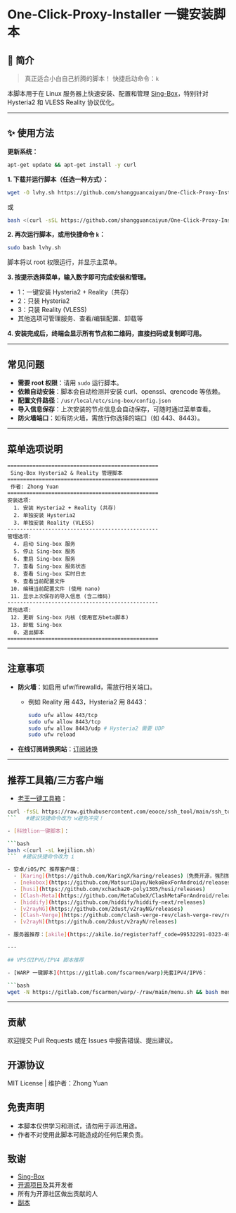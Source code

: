 # One-Click-Proxy-Installer 一键安装脚本

## 🌟 简介

> 真正适合小白自己折腾的脚本！
> 快捷启动命令：`k`

本脚本用于在 Linux 服务器上快速安装、配置和管理 [Sing-Box](https://github.com/SagerNet/sing-box)，特别针对 Hysteria2 和 VLESS Reality 协议优化。

---

## ✨ 使用方法

**更新系统：**

```bash
apt-get update && apt-get install -y curl
```
**1. 下载并运行脚本（任选一种方式）：**

```bash
wget -O lvhy.sh https://github.com/shangguancaiyun/One-Click-Proxy-Installer/raw/main/lvhy.sh && chmod +x lvhy.sh && ./lvhy.sh
```
或
```bash
bash <(curl -sSL https://github.com/shangguancaiyun/One-Click-Proxy-Installer/raw/main/lvhy.sh)
```

**2. 再次运行脚本，或用快捷命令 `k`：**

```bash
sudo bash lvhy.sh
```

脚本将以 root 权限运行，并显示主菜单。

**3. 按提示选择菜单，输入数字即可完成安装和管理。**

- 1：一键安装 Hysteria2 + Reality（共存）
- 2：只装 Hysteria2
- 3：只装 Reality (VLESS)
- 其他选项可管理服务、查看/编辑配置、卸载等

**4. 安装完成后，终端会显示所有节点和二维码，直接扫码或复制即可用。**

---

## 常见问题

- **需要 root 权限**：请用 `sudo` 运行脚本。
- **依赖自动安装**：脚本会自动检测并安装 curl、openssl、qrencode 等依赖。
- **配置文件路径**：`/usr/local/etc/sing-box/config.json`
- **导入信息保存**：上次安装的节点信息会自动保存，可随时通过菜单查看。
- **防火墙端口**：如有防火墙，需放行你选择的端口（如 443、8443）。

---

## 菜单选项说明

```
================================================
 Sing-Box Hysteria2 & Reality 管理脚本
================================================
 作者: Zhong Yuan
================================================
安装选项:
  1. 安装 Hysteria2 + Reality (共存)
  2. 单独安装 Hysteria2
  3. 单独安装 Reality (VLESS)
------------------------------------------------
管理选项:
  4. 启动 Sing-box 服务
  5. 停止 Sing-box 服务
  6. 重启 Sing-box 服务
  7. 查看 Sing-box 服务状态
  8. 查看 Sing-box 实时日志
  9. 查看当前配置文件
 10. 编辑当前配置文件 (使用 nano)
 11. 显示上次保存的导入信息 (含二维码)
------------------------------------------------
其他选项:
 12. 更新 Sing-box 内核 (使用官方beta脚本)
 13. 卸载 Sing-box
  0. 退出脚本
================================================
```

---

## 注意事项

- **防火墙**：如启用 ufw/firewalld，需放行相关端口。
  - 例如 Reality 用 443，Hysteria2 用 8443：
    ```bash
    sudo ufw allow 443/tcp
    sudo ufw allow 8443/tcp
    sudo ufw allow 8443/udp # Hysteria2 需要 UDP
    sudo ufw reload
    ```

- **在线订阅转换网站**：[订阅转换](https://sub.crazyact.com/)

---

## 推荐工具箱/三方客户端

- [老王一键工具箱](https://github.com/eooce/ssh_tool)：

```bash
curl -fsSL https://raw.githubusercontent.com/eooce/ssh_tool/main/ssh_tool.sh -o ssh_tool.sh && chmod +x ssh_tool.sh && ./ssh_tool.sh
```   #建议快捷命令改为 w避免冲突！

- [科技lion一键脚本]：

```bash
bash <(curl -sL kejilion.sh)
```  #建议快捷命令改为 i

- 安卓/iOS/PC 推荐客户端：
  - [Karing](https://github.com/KaringX/karing/releases)（免费开源，强烈推荐）
  - [nekobox](https://github.com/MatsuriDayo/NekoBoxForAndroid/releases)
  - [husi](https://github.com/xchacha20-poly1305/husi/releases)
  - [Clash-Meta](https://github.com/MetaCubeX/ClashMetaForAndroid/releases)
  - [hiddify](https://github.com/hiddify/hiddify-next/releases)
  - [v2rayNG](https://github.com/2dust/v2rayNG/releases)
  - [Clash-Verge](https://github.com/clash-verge-rev/clash-verge-rev/releases)
  - [v2rayN](https://github.com/2dust/v2rayN/releases)

- 服务器推荐：[akile](https://akile.io/register?aff_code=99532291-0323-491e-bdd7-fbcfebbd1fa5)

---

## VPS仅IPV6/IPV4 脚本推荐

- [WARP 一键脚本](https://gitlab.com/fscarmen/warp)先套IPV4/IPV6：

```bash
wget -N https://gitlab.com/fscarmen/warp/-/raw/main/menu.sh && bash menu.sh [option] [lisence/url/token]
```



---

## 贡献

欢迎提交 Pull Requests 或在 Issues 中报告错误、提出建议。

## 开源协议

MIT License  |  维护者：Zhong Yuan

## 免责声明

- 本脚本仅供学习和测试，请勿用于非法用途。
- 作者不对使用此脚本可能造成的任何后果负责。

## 致谢

- [Sing-Box](https://github.com/SagerNet/sing-box)
- [开源项目](https://github.com/Netflixxp/vlhy2)及其开发者
- 所有为开源社区做出贡献的人
- [副本](https://github.com/shangguan3366/vlhy2)



